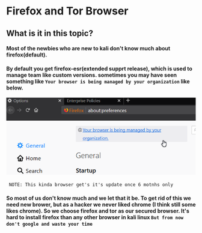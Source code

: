 # Firefox and Tor Browser 

## What is it in this topic?
 #### Most of the newbies who are new to kali don't know much about firefox(default).
 #### By default you get firefox-esr(extended supprt release), which is used to manage team like custom versions. sometimes you may have seen something like `Your browser is being managed by your organization` like below.

 ![Your browser is bein managed by your organization](https://github.com/MrRobot222/Youtube/blob/main/Firefox_x_Tor_install/images/1)

     NOTE: This kinda browser get's it's update once 6 motnhs only

#### So most of us don't know much and we let that it be. To get rid of this we need new brower, but as a hacker we never liked chrome (I think still some likes chrome). So we choose firefox and tor as our secured browser. It's hard to install firefox than any other browser in kali linux `But from now don't google and waste your time`